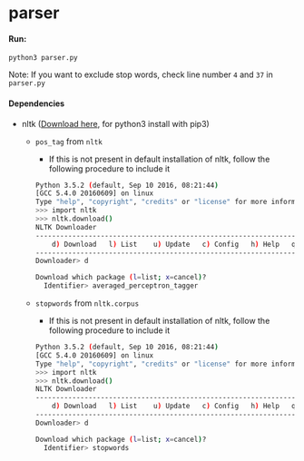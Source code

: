 # parser

#### Run:
```
python3 parser.py
```

Note: If you want to exclude stop words, check line number `4` and `37` in `parser.py`

#### Dependencies
* nltk ([Download here](http://www.nltk.org/install.html), for python3 install with pip3)
  * `pos_tag` from `nltk`
    * If this is not present in default installation of nltk, follow the following procedure to include it

    ``` bash
    Python 3.5.2 (default, Sep 10 2016, 08:21:44)
    [GCC 5.4.0 20160609] on linux
    Type "help", "copyright", "credits" or "license" for more information.
    >>> import nltk
    >>> nltk.download()
    NLTK Downloader
    ---------------------------------------------------------------------------
        d) Download   l) List    u) Update   c) Config   h) Help   q) Quit
    ---------------------------------------------------------------------------
    Downloader> d

    Download which package (l=list; x=cancel)?
      Identifier> averaged_perceptron_tagger
    ```

  * `stopwords` from `nltk.corpus`
    * If this is not present in default installation of nltk, follow the following procedure to include it

    ``` bash
    Python 3.5.2 (default, Sep 10 2016, 08:21:44)
    [GCC 5.4.0 20160609] on linux
    Type "help", "copyright", "credits" or "license" for more information.
    >>> import nltk
    >>> nltk.download()
    NLTK Downloader
    ---------------------------------------------------------------------------
        d) Download   l) List    u) Update   c) Config   h) Help   q) Quit
    ---------------------------------------------------------------------------
    Downloader> d

    Download which package (l=list; x=cancel)?
      Identifier> stopwords
    ```
